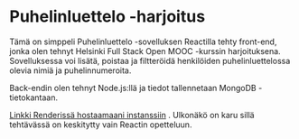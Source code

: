 
# Puhelinluettelo -harjoitus

Tämä on simppeli Puhelinluettelo -sovelluksen Reactilla tehty front-end, jonka olen tehnyt Helsinki Full Stack Open MOOC -kurssin harjoituksena. Sovelluksessa voi lisätä, poistaa ja filtteröidä henkilöiden puhelinluettelossa olevia nimiä ja puhelinnumeroita.

Back-endin olen tehnyt Node.js:llä ja tiedot tallennetaan MongoDB -tietokantaan.

[Linkki Renderissä hostaamaani instanssiin](https://puhelinluettelo-backend-egxf.onrender.com) . Ulkonäkö on karu sillä tehtävässä on keskitytty vain Reactin opetteluun.

